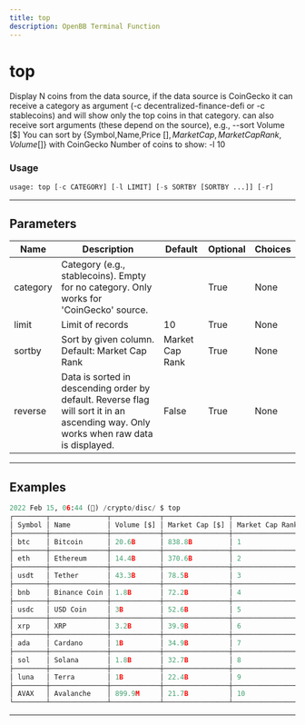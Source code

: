 ```yaml
---
title: top
description: OpenBB Terminal Function
---
```


# top

Display N coins from the data source, if the data source is CoinGecko it can receive a category as argument (-c decentralized-finance-defi or -c stablecoins) and will show only the top coins in that category. can also receive sort arguments (these depend on the source), e.g., --sort Volume [$] You can sort by {Symbol,Name,Price [$],Market Cap,Market Cap Rank,Volume [$]} with CoinGecko Number of coins to show: -l 10

### Usage

```python
usage: top [-c CATEGORY] [-l LIMIT] [-s SORTBY [SORTBY ...]] [-r]
```

---

## Parameters

| Name | Description | Default | Optional | Choices |
| ---- | ----------- | ------- | -------- | ------- |
| category | Category (e.g., stablecoins). Empty for no category. Only works for 'CoinGecko' source. |  | True | None |
| limit | Limit of records | 10 | True | None |
| sortby | Sort by given column. Default: Market Cap Rank | Market Cap Rank | True | None |
| reverse | Data is sorted in descending order by default. Reverse flag will sort it in an ascending way. Only works when raw data is displayed. | False | True | None |
---

## Examples

```python
2022 Feb 15, 06:44 (🦋) /crypto/disc/ $ top
┌────────┬──────────────┬────────────┬────────────────┬─────────────────┬───────────────┬────────────────┐
│ Symbol │ Name         │ Volume [$] │ Market Cap [$] │ Market Cap Rank │ 7D Change [%] │ 24H Change [%] │
├────────┼──────────────┼────────────┼────────────────┼─────────────────┼───────────────┼────────────────┤
│ btc    │ Bitcoin      │ 20.6B      │ 838.8B         │ 1               │ 0.93          │ 4.77           │
├────────┼──────────────┼────────────┼────────────────┼─────────────────┼───────────────┼────────────────┤
│ eth    │ Ethereum     │ 14.4B      │ 370.6B         │ 2               │ -1.53         │ 7.77           │
├────────┼──────────────┼────────────┼────────────────┼─────────────────┼───────────────┼────────────────┤
│ usdt   │ Tether       │ 43.3B      │ 78.5B          │ 3               │ -0.01         │ -0.05          │
├────────┼──────────────┼────────────┼────────────────┼─────────────────┼───────────────┼────────────────┤
│ bnb    │ Binance Coin │ 1.8B       │ 72.2B          │ 4               │ -1.01         │ 8.18           │
├────────┼──────────────┼────────────┼────────────────┼─────────────────┼───────────────┼────────────────┤
│ usdc   │ USD Coin     │ 3B         │ 52.6B          │ 5               │ 0.25          │ 0.17           │
├────────┼──────────────┼────────────┼────────────────┼─────────────────┼───────────────┼────────────────┤
│ xrp    │ XRP          │ 3.2B       │ 39.9B          │ 6               │ 0.71          │ 5.51           │
├────────┼──────────────┼────────────┼────────────────┼─────────────────┼───────────────┼────────────────┤
│ ada    │ Cardano      │ 1B         │ 34.9B          │ 7               │ -9.04         │ 5.52           │
├────────┼──────────────┼────────────┼────────────────┼─────────────────┼───────────────┼────────────────┤
│ sol    │ Solana       │ 1.8B       │ 32.7B          │ 8               │ -12.54        │ 10.07          │
├────────┼──────────────┼────────────┼────────────────┼─────────────────┼───────────────┼────────────────┤
│ luna   │ Terra        │ 1B         │ 22.4B          │ 9               │ -5.26         │ 8.67           │
├────────┼──────────────┼────────────┼────────────────┼─────────────────┼───────────────┼────────────────┤
│ AVAX   │ Avalanche    │ 899.9M     │ 21.7B          │ 10              │ 6.28          │ 12.72          │
└────────┴──────────────┴────────────┴────────────────┴─────────────────┴───────────────┴────────────────┘
```

---

